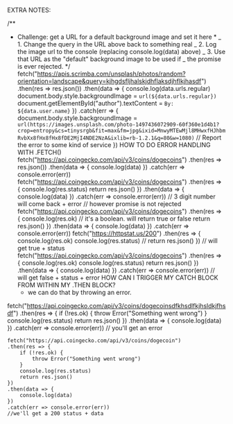 EXTRA NOTES:

/\*\*

- Challenge: get a URL for a default background image and set it here \*
  _ 1. Change the query in the URL above back to something real
  _ 2. Log the image url to the console (replacing console.log(data) above)
  _ 3. Use that URL as the "default" background image to be used if
  _ the promise is ever rejected.
  \*/
  fetch("https://apis.scrimba.com/unsplash/photos/random?orientation=landscape&query=kjhgdsfljhalskjdhflaksdjhflkjhasdf")
  .then(res => res.json())
  .then(data => {
  console.log(data.urls.regular)
  document.body.style.backgroundImage = `url(${data.urls.regular})`
  document.getElementById("author").textContent = `By: ${data.user.name}`
  })
  .catch(err => {
        document.body.style.backgroundImage = `url(https://images.unsplash.com/photo-1497436072909-60f360e1d4b1?crop=entropy&cs=tinysrgb&fit=max&fm=jpg&ixid=MnwyMTEwMjl8MHwxfHJhbmRvbXx8fHx8fHx8fDE2MjI4NDE2NzA&ixlib=rb-1.2.1&q=80&w=1080)`
          // Report the error to some kind of service
  })
  HOW TO DO ERROR HANDLING WITH .FETCH()
  fetch("https://api.coingecko.com/api/v3/coins/dogecoins")
  .then(res => res.json())
  .then(data => {
  console.log(data)
  })
  .catch(err => console.error(err))
  fetch("https://api.coingecko.com/api/v3/coins/dogecoins")
  .then(res => {
  console.log(res.status)
  return res.json()
  })
  .then(data => {
  console.log(data)
  })
  .catch(err => console.error(err))
  // 3 digit number will come back + error
  // however promise is not rejected
  fetch("https://api.coingecko.com/api/v3/coins/dogecoins")
  .then(res => {
  console.log(res.ok) // it's a boolean. will return true or false
  return res.json()
  })
  .then(data => {
  console.log(data)
  })
  .catch(err => console.error(err))
  fetch("https://httpstat.us/200")
  .then(res => {
  console.log(res.ok)
  console.log(res.status)
  // return res.json()
  })
  // will get true + status
  fetch("https://api.coingecko.com/api/v3/coins/dogecoins")
  .then(res => {
  console.log(res.ok)
  console.log(res.status)
  return res.json()
  })
  .then(data => {
  console.log(data)
  })
  .catch(err => console.error(err))
  // will get false + status + error
  HOW CAN I TRIGGER MY CATCH BLOCK FROM WITHIN MY .THEN BLOCK?
  - we can do that by throwing an error.

fetch("https://api.coingecko.com/api/v3/coins/dogecoinsdfkhsdlfkjhsldkjfhsdf")
.then(res => {
if (!res.ok) {
throw Error("Something went wrong")
}
console.log(res.status)
return res.json()
})
.then(data => {
console.log(data)
})
.catch(err => console.error(err))
// you'll get an error

    fetch("https://api.coingecko.com/api/v3/coins/dogecoin")
    .then(res => {
        if (!res.ok) {
            throw Error("Something went wrong")
        }
        console.log(res.status)
        return res.json()
    })
    .then(data => {
        console.log(data)
    })
    .catch(err => console.error(err))
    //we'll get a 200 status + data
